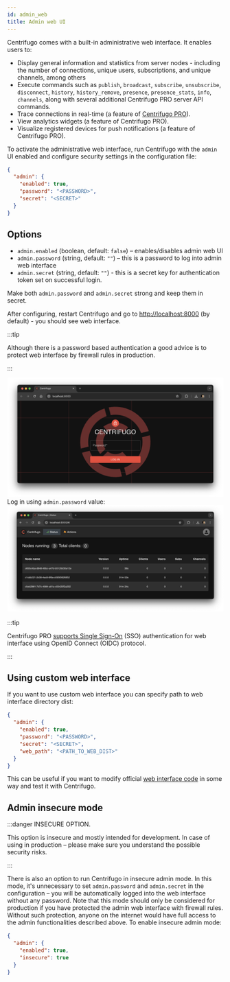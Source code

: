 ```yaml
---
id: admin_web
title: Admin web UI
---
```


Centrifugo comes with a built-in administrative web interface. It enables users to:

* Display general information and statistics from server nodes - including the number of connections, unique users, subscriptions, and unique channels, among others
* Execute commands such as `publish`, `broadcast`, `subscribe`, `unsubscribe`, `disconnect`, `history`, `history_remove`, `presence`, `presence_stats`, `info`, `channels`, along with several additional Centrifugo PRO server API commands.
* Trace connections in real-time (a feature of [Centrifugo PRO](../pro/overview.md)).
* View analytics widgets (a feature of Centrifugo PRO).
* Visualize registered devices for push notifications (a feature of Centrifugo PRO).

To activate the administrative web interface, run Centrifugo with the `admin` UI enabled and configure security settings in the configuration file:

```json title="config.json"
{
  "admin": {
    "enabled": true,
    "password": "<PASSWORD>",
    "secret": "<SECRET>"
  }
}
```

## Options

* `admin.enabled` (boolean, default: `false`) – enables/disables admin web UI
* `admin.password` (string, default: `""`) – this is a password to log into admin web interface
* `admin.secret` (string, default: `""`) - this is a secret key for authentication token set on successful login.

Make both `admin.password` and `admin.secret` strong and keep them in secret.

After configuring, restart Centrifugo and go to [http://localhost:8000](http://localhost:8000) (by default) - you should see web interface.

:::tip

Although there is a password based authentication a good advice is to protect web interface by firewall rules in production.

:::

![Admin web panel](/img/quick_start_admin_v5.png)
Log in using `admin.password` value:
![Admin web panel](/img/admin_three_nodes.png)

:::tip

Centrifugo PRO [supports Single Sign-On](../pro/admin_idp_auth.md) (SSO) authentication for web interface using OpenID Connect (OIDC) protocol.

:::

## Using custom web interface

If you want to use custom web interface you can specify path to web interface directory dist:

```json title="config.json"
{
  "admin": {
    "enabled": true,
    "password": "<PASSWORD>",
    "secret": "<SECRET>",
    "web_path": "<PATH_TO_WEB_DIST>"
  }
}
```

This can be useful if you want to modify official [web interface code](https://github.com/centrifugal/web) in some way and test it with Centrifugo.

## Admin insecure mode

:::danger INSECURE OPTION.

This option is insecure and mostly intended for development. In case of using in production – please make sure you understand the possible security risks.

:::

There is also an option to run Centrifugo in insecure admin mode. In this mode, it's unnecessary to set `admin.password` and `admin.secret` in the configuration – you will be automatically logged into the web interface without any password. Note that this mode should only be considered for production if you have protected the admin web interface with firewall rules. Without such protection, anyone on the internet would have full access to the admin functionalities described above. To enable insecure admin mode:

```json title="config.json"
{
  "admin": {
    "enabled": true,
    "insecure": true
  }
}
```
